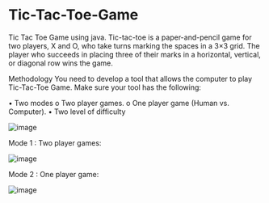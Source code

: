 # Tic-Tac-Toe-Game
Tic Tac Toe Game using java.
Tic-tac-toe is a paper-and-pencil game for two players, X and O, who take turns marking the 
spaces in a 3×3 grid. The player who succeeds in placing three of their marks in a horizontal, 
vertical, or diagonal row wins the game.

Methodology
You need to develop a tool that allows the computer to play Tic-Tac-Toe Game.
Make sure your tool has the following:

• Two modes
o Two player games.
o One player game (Human vs. Computer).
• Two level of difficulty

![image](https://user-images.githubusercontent.com/98472054/235759006-fcabf924-82d7-4879-bb5f-6a3d9cac9cb2.png)

Mode 1 : Two player games:

![image](https://user-images.githubusercontent.com/98472054/235759208-89152eb3-5af8-4581-9db5-0b56a100cecf.png)

Mode 2 : One player game:

![image](https://user-images.githubusercontent.com/98472054/235759335-8b574fa0-a80e-4a83-9ebf-904b6055a742.png)



